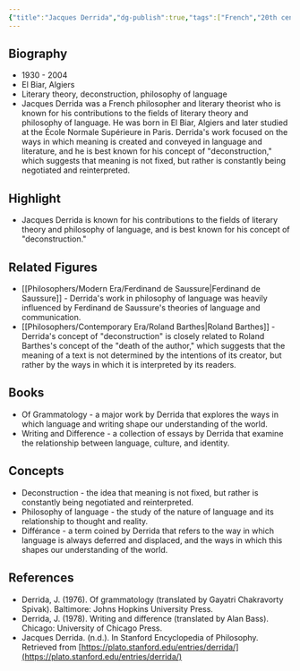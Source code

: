 ```yaml
---
{"title":"Jacques Derrida","dg-publish":true,"tags":["French","20th century","contemporary-era","literary theory","figures","deconstruction","philosophers-of-language"],"born-date":1930,"keywords":"Jacques Derrida, literary theory, deconstruction, philosophy of language, French literature","aliases":"French philosopher and literary theorist","permalink":"/philosophers/contemporary-era/jacques-derrida/","dgPassFrontmatter":true}
---
```



## Biography

-   1930 - 2004
-   El Biar, Algiers
-   Literary theory, deconstruction, philosophy of language
-   Jacques Derrida was a French philosopher and literary theorist who is known for his contributions to the fields of literary theory and philosophy of language. He was born in El Biar, Algiers and later studied at the École Normale Supérieure in Paris. Derrida's work focused on the ways in which meaning is created and conveyed in language and literature, and he is best known for his concept of "deconstruction," which suggests that meaning is not fixed, but rather is constantly being negotiated and reinterpreted.

## Highlight

-   Jacques Derrida is known for his contributions to the fields of literary theory and philosophy of language, and is best known for his concept of "deconstruction."

## Related Figures

-   [[Philosophers/Modern Era/Ferdinand de Saussure\|Ferdinand de Saussure]] - Derrida's work in philosophy of language was heavily influenced by Ferdinand de Saussure's theories of language and communication.
-   [[Philosophers/Contemporary Era/Roland Barthes\|Roland Barthes]] - Derrida's concept of "deconstruction" is closely related to Roland Barthes's concept of the "death of the author," which suggests that the meaning of a text is not determined by the intentions of its creator, but rather by the ways in which it is interpreted by its readers.

## Books

-   Of Grammatology - a major work by Derrida that explores the ways in which language and writing shape our understanding of the world.
-   Writing and Difference - a collection of essays by Derrida that examine the relationship between language, culture, and identity.

## Concepts

-   Deconstruction - the idea that meaning is not fixed, but rather is constantly being negotiated and reinterpreted.
-   Philosophy of language - the study of the nature of language and its relationship to thought and reality.
-   Différance - a term coined by Derrida that refers to the way in which language is always deferred and displaced, and the ways in which this shapes our understanding of the world.

## References

-   Derrida, J. (1976). Of grammatology (translated by Gayatri Chakravorty Spivak). Baltimore: Johns Hopkins University Press.
-   Derrida, J. (1978). Writing and difference (translated by Alan Bass). Chicago: University of Chicago Press.
-   Jacques Derrida. (n.d.). In Stanford Encyclopedia of Philosophy. Retrieved from [https://plato.stanford.edu/entries/derrida/](https://plato.stanford.edu/entries/derrida/)